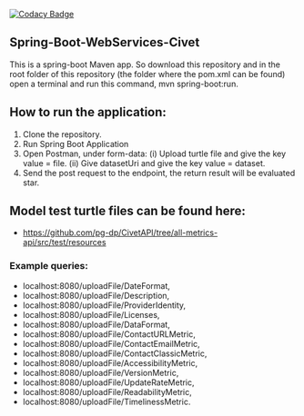[![Codacy Badge](https://app.codacy.com/project/badge/Grade/90ef5ca5918242e9bba1859d96c06110)](https://www.codacy.com/gh/pg-dp/civet?utm_source=github.com&amp;utm_medium=referral&amp;utm_content=pg-dp/civet&amp;utm_campaign=Badge_Grade)

## Spring-Boot-WebServices-Civet

This is a spring-boot Maven app. So download this repository and in the root folder of this repository (the folder where the pom.xml can be found) open a terminal and run this command, mvn spring-boot:run.

## How to run the application:
1. Clone the repository.
2. Run Spring Boot Application
3. Open Postman, under form-data:
(i) Upload turtle file and give the key value = file.
(ii) Give datasetUri and give the key value = dataset.
4. Send the post request to the endpoint, the return result will be evaluated star.

## Model test turtle files can be found here:
- https://github.com/pg-dp/CivetAPI/tree/all-metrics-api/src/test/resources

### Example queries:
- localhost:8080/uploadFile/DateFormat,
- localhost:8080/uploadFile/Description,
- localhost:8080/uploadFile/ProviderIdentity,
- localhost:8080/uploadFile/Licenses,
- localhost:8080/uploadFile/DataFormat,
- localhost:8080/uploadFile/ContactURLMetric,
- localhost:8080/uploadFile/ContactEmailMetric,
- localhost:8080/uploadFile/ContactClassicMetric,
- localhost:8080/uploadFile/AccessibilityMetric,
- localhost:8080/uploadFile/VersionMetric,
- localhost:8080/uploadFile/UpdateRateMetric,
- localhost:8080/uploadFile/ReadabilityMetric,
- localhost:8080/uploadFile/TimelinessMetric.

